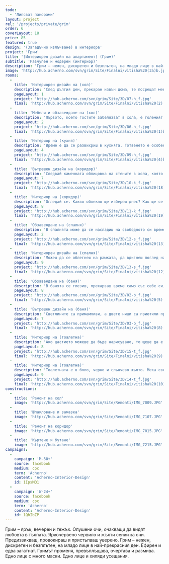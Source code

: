 ```yaml
---
todo: 
  - 'Липсват панорами'
layout: project
rel: '/projects/private/grim' 
order: 6
coverLayout: 18
price: 85
featured: true
design: '(Загадъчно излъчване) в интериора'
project: 'Грим'
title: '[Интериорен дизайн на апартамент] (Грим)'
subtitle: 'Разчупен и модерен (интериор)'
description: 'Грим – нежен, дискретен и безплътен, на младо лице в най-прекрасния ден. Ефирен и едва загатнат. Гримът  променя, превъплъщава, очертава и размива. Едно лице с много маски. Едно лице и хиляди усещания.'
image: 'http://hub.acherno.com/svn/grim/Site/Finalni/vitisha%20(3a)b.jpg'
rooms:
  -
    title: 'Интериорен дизайн на (хол)'
    description: 'След дългия ден, прекаран извън дома, те посрещат мека светлина и уют. Влизаш във всекидневната и се отпускаш на големия яркожълт диван. Напук на умората след няколко минути си в настроение за питие в приятна компания и посягаш към телефона. Облива те нова енергия и неочакван ентусиазъм. Вечерта е млада…'
    pageLayout: 1
    project: 'http://hub.acherno.com/svn/grim/Site/3D/07-h_f.jpg'
    final: 'http://hub.acherno.com/svn/grim/Site/Finalni/vitisha%20(2).jpg'
  -
    title: 'Мебели и обзавеждане на (хол)'
    description: 'Първото, което гостите забелязват в хола, е големият диван в яркожълто. И как да не го забележиш? Обстановката ти обещава добре прекарано време – насаме или с приятели, с книга – поезия или проза, с лаптоп или пред телевизора, с поглед, насочен навън, или с мисъл, насочена навътре. Плавните дъговидни форми по окачения таван те правят мечтателен – представяш си морските вълни, но по небето. Чуваш прибоя и виждаш звездите сред „небесните“ вълни. Тюркоазените възглавнички потапят мислите ти в океански дълбини, изпълнени с живот и с природни чудеса. Висини и дълбини, слели се в едно.'
    pageLayout: 2
    project: 'http://hub.acherno.com/svn/grim/Site/3D/06-h_f.jpg'
    final: 'http://hub.acherno.com/svn/grim/Site/Finalni/vitisha%20(1)bbcc.jpg'
  -
    title: 'Интериор на (кухня)'
    description: 'Време е да се развихриш в кухнята. Готвенето е особен вид магия в търсене на точния вкус на домашно приготвената топла храна, която събира семейство и приятели около масата. Погрижихме се да не ти липсва нищо. Кулинарните експерименти в стилното черно-бяло пространство ти доставят истинско удоволствие. '
    pageLayout: 4
    project: 'http://hub.acherno.com/svn/grim/Site/3D/09-h_f.jpg'
    final: 'http://hub.acherno.com/svn/grim/Site/Finalni/vitisha%20(4)b.jpg'
  -
    title: 'Вътрешен дизайн на (коридор)'
    description: 'Следвай каменната облицовка на стените в хола, която продължава и в коридора. Ще се намериш в приветливо помещение. В единия му край те очаква гардероб с огледални врати.'
    pageLayout: 7
    project: 'http://hub.acherno.com/svn/grim/Site/3D/10-k_f.jpg'
    final: 'http://hub.acherno.com/svn/grim/Site/Finalni/vitisha%20(18).jpg'
  -
    title: 'Интериор на (коридор)'
    description: 'Огледай се. Какво облекло ще избереш днес? Как ще се преобразиш?'
    pageLayout: 8
    project: 'http://hub.acherno.com/svn/grim/Site/3D/11-k_f.jpg'
    final: 'http://hub.acherno.com/svn/grim/Site/Finalni/vitisha%20(19).jpg'
  -
    title: 'Обзавеждане на (спалня)'
    description: 'В спалнята може да се насладиш на свободното си време и да се запасиш с енергия за нови подвизи, с които да смаеш света. Изящна красота в светли нюанси – бяло, слонова кост и бежово, огледални повърхности и игра на светлината. Голямо и високо легло, чиито краища не достигаш, дори когато разпериш крака и ръце – както децата правят снежни ангелчета през зимата.'
    pageLayout: 2
    project: 'http://hub.acherno.com/svn/grim/Site/3D/12-s_f.jpg'
    final: 'http://hub.acherno.com/svn/grim/Site/Finalni/vitisha%20(13)b.jpg'
  -
    title: 'Интериорен дизайн на (спалня)'
    description: 'Можеш да се облегнеш на рамката, да вдигнеш поглед нагоре, към нежните светлини на окачения таван – истински звезди, и да си пожелаеш нещо.'
    pageLayout: 9
    project: 'http://hub.acherno.com/svn/grim/Site/3D/13-s_f.jpg'
    final: 'http://hub.acherno.com/svn/grim/Site/Finalni/vitisha%20(12)b.jpg'
  -
    title: 'Обзавеждане на (баня)'
    description: 'В банята се глезиш, прекарваш време само със себе си, с мислите и с идеите си. Плочките, изключително реалистично имитиращи мрамор, те карат да се чувстваш в свой собствен дворец. '
    pageLayout: 8
    project: 'http://hub.acherno.com/svn/grim/Site/3D/02-b_f.jpg'
    final: 'http://hub.acherno.com/svn/grim/Site/Finalni/vitisha%20(5).jpg'
  -
    title: 'Вътрешен дизайн на (баня)'
    description: 'Светлините са примамливи, а двете ниши са приютили приятни аромати, които те отнасят на юг, далеч от тук.'
    pageLayout: 7
    project: 'http://hub.acherno.com/svn/grim/Site/3D/03-b_f.jpg'
    final: 'http://hub.acherno.com/svn/grim/Site/Finalni/vitisha%20(8).jpg'
  -
    title: 'Интериор на (тоалетна)'
    description: 'Ако щастието можеше да бъде нарисувано, то щеше да е в слънчеви цветове. Подари си щастие!'
    pageLayout: 8
    project: 'http://hub.acherno.com/svn/grim/Site/3D/15-t_f.jpg'
    final: 'http://hub.acherno.com/svn/grim/Site/Finalni/vitisha%20(9).jpg'
  -
    title: 'Интериор на (тоалетна)'
    description: 'Тоалетната е в бяло, черно и слънчево жълто. Мека светлина. Ярък акцент. Удобство и практичност.'
    pageLayout: 9
    project: 'http://hub.acherno.com/svn/grim/Site/3D/14-t_f.jpg'
    final: 'http://hub.acherno.com/svn/grim/Site/Finalni/vitisha%20(10).jpg'
constructions:
  - 
    title: 'Ремонт на хол'
    image: 'http://hub.acherno.com/svn/grim/Site/Remonti/IMG_7009.JPG'
  - 
    title: 'Шпакловане и замазка'
    image: 'http://hub.acherno.com/svn/grim/Site/Remonti/IMG_7107.JPG'
  - 
    title: 'Ремонт на коридор'
    image: 'http://hub.acherno.com/svn/grim/Site/Remonti/IMG_7015.JPG'
  - 
    title: 'Къртене и бутане'
    image: 'http://hub.acherno.com/svn/grim/Site/Remonti/IMG_7215.JPG'
campaigns:
  -
    campaign: 'M-30+' 
    source: facebook
    medium: cpc
    term: 'Acherno'
    content: 'Acherno-Interior-Design'
    id: 1IpsMQ1
  -
    campaign: 'W-24+' 
    source: facebook
    medium: cpc
    term: 'Acherno'
    content: 'Acherno-Interior-Design'
    id: 1QhIbZP
---
```

Грим – ярък, вечерен и тежък. Опушени очи, очакващи да видят любовта в тълпата. Яркочервено червило и жълти сенки за очи. Предизвикваш, провокираш и пристъпваш уверено.  Грим – нежен, дискретен и безплътен, на младо лице в най-прекрасния ден. Ефирен и едва загатнат. Гримът  променя, превъплъщава, очертава и размива. Едно лице с много маски. Едно лице и хиляди усещания.
